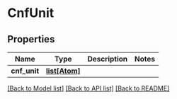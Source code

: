 # CnfUnit

## Properties
Name | Type | Description | Notes
------------ | ------------- | ------------- | -------------
**cnf_unit** | [**list[Atom]**](Atom.md) |  | 

[[Back to Model list]](../README.md#documentation-for-models) [[Back to API list]](../README.md#documentation-for-api-endpoints) [[Back to README]](../README.md)


